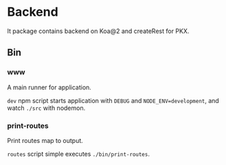 # Backend

It package contains backend on Koa@2 and createRest for PKX.

## Bin

### www

A main runner for application.

`dev` npm script starts application with `DEBUG` and `NODE_ENV=development`, and watch `./src` with nodemon.


### print-routes

Print routes map to output.

`routes` script simple executes `./bin/print-routes`.


